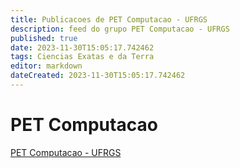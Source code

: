 ```yaml
---
title: Publicacoes de PET Computacao - UFRGS 
description: feed do grupo PET Computacao - UFRGS
published: true
date: 2023-11-30T15:05:17.742462
tags: Ciencias Exatas e da Terra
editor: markdown
dateCreated: 2023-11-30T15:05:17.742462
---
```


# PET Computacao
[PET Computacao - UFRGS](/grupo/207PETComputacaoUFRGS)